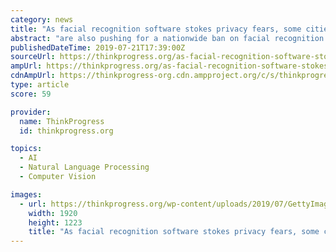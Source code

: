 ```yaml
---
category: news
title: "As facial recognition software stokes privacy fears, some cities are imposing bans"
abstract: "are also pushing for a nationwide ban on facial recognition technology. Jay Stanley, a senior policy analyst for the ACLU’s Speech, Privacy and Technology Project, recently wrote an essay for ..."
publishedDateTime: 2019-07-21T17:39:00Z
sourceUrl: https://thinkprogress.org/as-facial-recognition-software-stokes-privacy-fears-some-cities-are-imposing-bans-1851a548d63b/
ampUrl: https://thinkprogress.org/as-facial-recognition-software-stokes-privacy-fears-some-cities-are-imposing-bans-1851a548d63b/amp/
cdnAmpUrl: https://thinkprogress-org.cdn.ampproject.org/c/s/thinkprogress.org/as-facial-recognition-software-stokes-privacy-fears-some-cities-are-imposing-bans-1851a548d63b/amp/
type: article
score: 59

provider:
  name: ThinkProgress
  id: thinkprogress.org

topics:
  - AI
  - Natural Language Processing
  - Computer Vision

images:
  - url: https://thinkprogress.org/wp-content/uploads/2019/07/GettyImages-826000302.jpg?w=1920&amp;h=1080&amp;crop=1
    width: 1920
    height: 1223
    title: "As facial recognition software stokes privacy fears, some cities are imposing bans"
---
```

